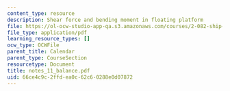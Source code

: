 ```yaml
---
content_type: resource
description: Shear force and bending moment in floating platform
file: https://ol-ocw-studio-app-qa.s3.amazonaws.com/courses/2-082-ship-structural-analysis-design-13-122-spring-2003/66ce4c9c2ffdea0c62c60288e0d07872_notes_11_balance.pdf
file_type: application/pdf
learning_resource_types: []
ocw_type: OCWFile
parent_title: Calendar
parent_type: CourseSection
resourcetype: Document
title: notes_11_balance.pdf
uid: 66ce4c9c-2ffd-ea0c-62c6-0288e0d07872
---
```

